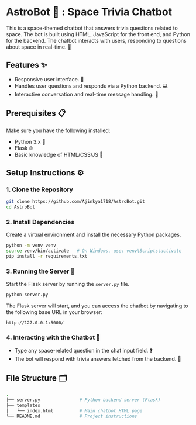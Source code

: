 # AstroBot 🚀 : Space Trivia Chatbot

This is a space-themed chatbot that answers trivia questions related to space. The bot is built using HTML, JavaScript for the front end, and Python for the backend. The chatbot interacts with users, responding to questions about space in real-time. 🌌

## Features ✨

- Responsive user interface. 📱
- Handles user questions and responds via a Python backend. 💻
- Interactive conversation and real-time message handling. 🤖
  
## Prerequisites 📋

Make sure you have the following installed:

- Python 3.x 🐍
- Flask 🌐
- Basic knowledge of HTML/CSS/JS 📄

## Setup Instructions ⚙️

### 1. Clone the Repository

```bash
git clone https://github.com/Ajinkya1718/AstroBot.git
cd AstroBot
```

### 2. Install Dependencies

Create a virtual environment and install the necessary Python packages.

```bash
python -m venv venv
source venv/bin/activate   # On Windows, use: venv\Scripts\activate
pip install -r requirements.txt
```

### 3. Running the Server 🚀

Start the Flask server by running the `server.py` file.

```bash
python server.py
```

The Flask server will start, and you can access the chatbot by navigating to the following base URL in your browser:

```
http://127.0.0.1:5000/
```

### 4. Interacting with the Chatbot 💬

- Type any space-related question in the chat input field. ❓
- The bot will respond with trivia answers fetched from the backend. 🎉

## File Structure 🗂️

```bash
.
├── server.py               # Python backend server (Flask)
├── templates
│   └── index.html          # Main chatbot HTML page
└── README.md               # Project instructions
```